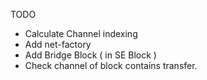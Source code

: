 TODO
 - Calculate Channel indexing
 - Add net-factory
 - Add Bridge Block ( in SE Block )
 - Check channel of block contains transfer.
